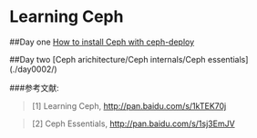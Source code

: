 # Learning Ceph

##Day one
[How to install Ceph with ceph-deploy](./day0001/)

##Day two
[Ceph arichitecture/Ceph internals/Ceph essentials] (./day0002/)

###参考文献:

>\[1] Learning Ceph, <http://pan.baidu.com/s/1kTEK70j>

>\[2] Ceph Essentials, <http://pan.baidu.com/s/1sj3EmJV>


